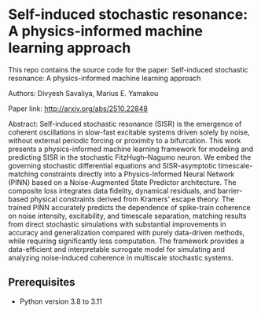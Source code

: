 # Self-induced stochastic resonance: A physics-informed machine learning approach

This repo contains the source code for the paper: Self-induced stochastic resonance: A physics-informed machine learning approach

Authors: Divyesh Savaliya, Marius E. Yamakou

Paper link: http://arxiv.org/abs/2510.22848

Abstract: Self-induced stochastic resonance (SISR) is the emergence of coherent oscillations in slow-fast excitable systems driven solely by noise, without external periodic forcing or proximity to a bifurcation. This work presents a physics-informed machine learning framework for modeling and predicting SISR in the stochastic FitzHugh–Nagumo neuron. We embed the governing stochastic differential equations and SISR-asymptotic timescale-matching constraints directly into a Physics-Informed Neural Network (PINN) based on a Noise-Augmented State Predictor architecture. The composite loss integrates data fidelity, dynamical residuals, and barrier-based physical constraints derived from Kramers’ escape theory. 
The trained PINN accurately predicts the dependence of spike-train coherence on noise intensity, excitability, and timescale separation, matching results from direct stochastic simulations with substantial improvements in accuracy and generalization compared with purely data-driven methods, while requiring significantly less computation. The framework provides a data-efficient and interpretable surrogate model for simulating and analyzing noise-induced coherence in multiscale stochastic systems.

## Prerequisites

- Python version 3.8 to 3.11



